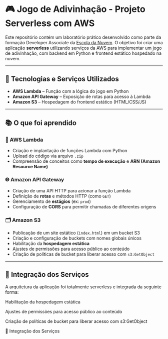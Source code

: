 # 🎮 Jogo de Adivinhação - Projeto Serverless com AWS

Este repositório contém um laboratório prático desenvolvido como parte da formação Developer Associate da [Escola da Nuvem](https://escoladanuvem.org/). O objetivo foi criar uma aplicação **serverless** utilizando serviços da AWS para implementar um jogo de adivinhação, com backend em Python e frontend estático hospedado na nuvem.

---

## 🚀 Tecnologias e Serviços Utilizados

- **AWS Lambda** – Função com a lógica do jogo em Python  
- **Amazon API Gateway** – Exposição de rotas para acesso à Lambda  
- **Amazon S3** – Hospedagem do frontend estático (HTML/CSS/JS)  

---

## 📚 O que foi aprendido

### 🧠 AWS Lambda
- Criação e implantação de funções Lambda com Python
- Upload do código via arquivo `.zip`
- Compreensão de conceitos como **tempo de execução** e **ARN (Amazon Resource Name)**

### 🌐 Amazon API Gateway
- Criação de uma API HTTP para acionar a função Lambda
- Definição de **rotas** e métodos HTTP (como `GET`)
- Gerenciamento de **estágios** (ex: `prod`)
- Configuração de **CORS** para permitir chamadas de diferentes origens

### 🗂️ Amazon S3
- Publicação de um site estático (`index.html`) em um bucket S3
- Criação e configuração de buckets com nomes globais únicos
- Habilitação da **hospedagem estática**
- Ajustes de permissões para acesso público ao conteúdo
- Criação de políticas de bucket para liberar acesso com `s3:GetObject`

---

## 🔗 Integração dos Serviços

A arquitetura da aplicação foi totalmente serverless e integrada da seguinte forma:



Habilitação da hospedagem estática

Ajustes de permissões para acesso público ao conteúdo

Criação de políticas de bucket para liberar acesso com s3:GetObject

🔗 Integração dos Serviços
